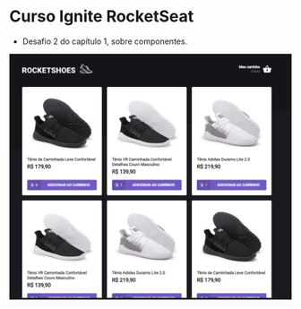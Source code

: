 # Curso Ignite RocketSeat

- Desafio 2 do capítulo 1, sobre componentes.

![Imagem do projeto](https://github.com/anaelj/ignite-chapter2-desafio1/blob/main/principal.png?raw=true "Title")
